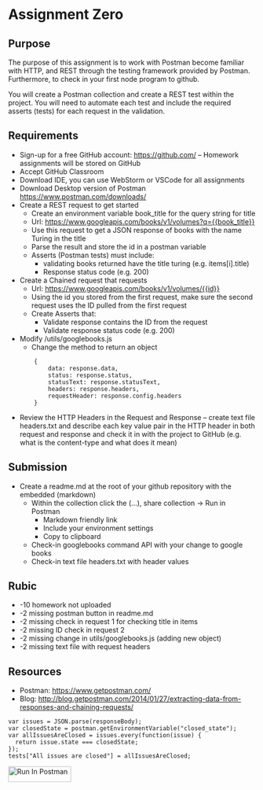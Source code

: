 # Assignment Zero
## Purpose
The purpose of this assignment is to work with Postman become familiar with HTTP, and REST through the testing framework provided by Postman.  Furthermore, to check in your first node program to github.

You will create a Postman collection and create a REST test within the project. You will need to automate each test and include the required asserts (tests) for each request in the validation.

## Requirements
- Sign-up for a free GitHub account: https://github.com/ – Homework assignments will be stored on GitHub
- Accept GitHub Classroom 
- Download IDE, you can use WebStorm or VSCode for all assignments
- Download Desktop version of Postman https://www.postman.com/downloads/
- Create a REST request to get started
    - Create an environment variable book_title for the query string for title  
    - Url: https://www.googleapis.com/books/v1/volumes?q={{book_title}} 
    - Use this request to get a JSON response of books with the name Turing in the title
    - Parse the result and store the id in a postman variable 
    - Asserts (Postman tests) must include:
        - validating books returned have the title turing (e.g. items[i].title)
        - Response status code (e.g. 200)
- Create a Chained request that requests 
    - Url: https://www.googleapis.com/books/v1/volumes/{{id}} 
    - Using the id you stored from the first request, make sure the second request uses the ID pulled from the first request 
    - Create Asserts that:
        - Validate response contains the ID from the request 
        - Validate response status code (e.g. 200)
- Modify /utils/googlebooks.js
    - Change the method to return an object
    ```
        {
            data: response.data, 
            status: response.status, 
            statusText: response.statusText, 
            headers: response.headers,
            requestHeader: response.config.headers
        }
    ```
- Review the HTTP Headers in the Request and Response – create text file headers.txt and describe each key value pair in the HTTP header in both request and response and check it in with the project to GitHub (e.g. what is the content-type and what does it mean)

## Submission
- Create a readme.md at the root of your github repository with the embedded (markdown) 
    - Within the collection click the (…), share collection -> Run in Postman
        - Markdown friendly link
        - Include your environment settings
        - Copy to clipboard 
    - Check-in googlebooks command API with your change to google books
    - Check-in text file headers.txt with header values

## Rubic
- -10 homework not uploaded
- -2 missing postman button in readme.md
- -2 missing check in request 1 for checking title in items
- -2 missing ID check in request 2
- -2 missing change in utils/googlebooks.js (adding new object)
- -2 missing text file with request headers

## Resources
- Postman: https://www.getpostman.com/
- Blog: http://blog.getpostman.com/2014/01/27/extracting-data-from-responses-and-chaining-requests/

```
var issues = JSON.parse(responseBody);  
var closedState = postman.getEnvironmentVariable("closed_state");  
var allIssuesAreClosed = issues.every(function(issue) {  
  return issue.state === closedState;
});
tests["All issues are closed"] = allIssuesAreClosed;  
```
[<img src="https://run.pstmn.io/button.svg" alt="Run In Postman" style="width: 128px; height: 32px;">](https://app.getpostman.com/run-collection/41591689-f3c2730e-0a4e-43b1-8e70-72151c2759b4?action=collection%2Ffork&source=rip_markdown&collection-url=entityId%3D41591689-f3c2730e-0a4e-43b1-8e70-72151c2759b4%26entityType%3Dcollection%26workspaceId%3Def12e5cf-fa18-4bfe-9f23-232867aca65c#?env%5BXiong%20-%20HW0%5D=W3sia2V5IjoiYm9va190aXRsZSIsInZhbHVlIjoidHVyaW5nIiwiZW5hYmxlZCI6dHJ1ZSwidHlwZSI6ImRlZmF1bHQiLCJzZXNzaW9uVmFsdWUiOiJ0dXJpbmciLCJjb21wbGV0ZVNlc3Npb25WYWx1ZSI6InR1cmluZyIsInNlc3Npb25JbmRleCI6MH0seyJrZXkiOiJib29rX2lkIiwidmFsdWUiOiIiLCJlbmFibGVkIjp0cnVlLCJ0eXBlIjoiYW55Iiwic2Vzc2lvblZhbHVlIjoiUW5VUEJBQUFRQkFKIiwiY29tcGxldGVTZXNzaW9uVmFsdWUiOiJRblVQQkFBQVFCQUoiLCJzZXNzaW9uSW5kZXgiOjF9XQ==)
